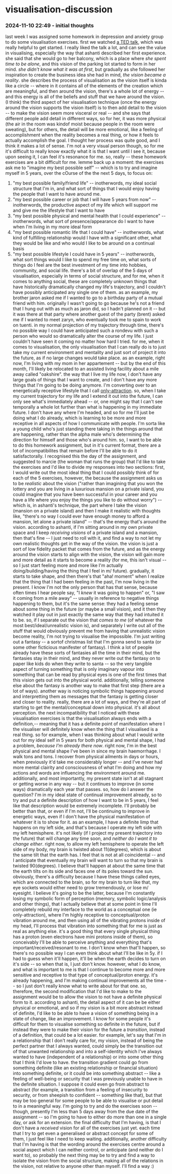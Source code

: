 # visualisation-discussion

### 2024-11-10 22:49 - initial thoughts

last week I was assigned some homework in depression and anxiety group to do some visualisation exercises. first we watched [a TED talk](https://youtu.be/S95-9-VuB0U), which was really helpful to get started. I really liked the talk a lot, and can see the value in visualising, especially the way that ashanti described her first experience. she said that she would go to her balcony, which is a place where *she spent time to be alone*, and this vision of the parking lot started to form in her mind. *she didn't know what it was at first*, but gradually as she followed her inspiration to create the business idea she had in mind, *the vision became a reality*.
she describes the process of visualisation as the vision itself is kinda like a circle -- where in it contains all of the elements of the creation which are meaningful, and then around the vision, there's a whole lot of energy -- and this energy is all of the beliefs and stuff that we have around the vision. (I think) the third aspect of her visualisation technique (once the energy around the vision supports the vision itself) is to then add detail to the vision -- to make the vision seem more visceral or real -- and she says that different people add detail in different ways, so for her, it was more physical (the air in the room was kindof moist because people in the room were sweating), but for others, the detail will be more emotional, like a feeling of accomplishment when the reality becomes a real thing, or how it feels to actually accomplish the goal. I thought her process was quite good, and I think it makes a lot of sense.
I'm not a very visual person though, so for me it's difficult to really know exactly what it is that I want until I see it, because upon seeing it, I can feel it's resonance for me. so, really -- these homework exercises are a bit difficult for me. lemme back up a moment: the exercises ask me to "imagine my best possible self" -- which is to try and imagine myself in 5 years, over the cOurse of the the next 5 days, to focus on:
1. "my best possible family/friend life" -- inotherwords, my ideal social structure that I'm in, and what sort of things that I would enjoy having the people that I want to have around me.
2. "my best possible career or job that I will have 5 years from now" -- inotherwords, the productive aspect of my life which will support me and give me the lifestyle that I want to have
3. "my best possible physical and mental health that I could experience" -- inotherwords, what sort of presence/appearance do I want to have when I'm living in my more ideal form
4. "my best possible romantic life that I could have" -- inotherwords, what kind of fulfilling relationship would I have with a significant other, what they would be like and who would I like to be around on a continual basis
5. "my best possible lifestyle I could have in 5 years" -- inotherwords, what sort things would I like to spend my free time on, what sorts of things do I feel are the best investment of my time into hobbies, community, and social life.
there's a bit of overlap of the 5 days of visualisation, especially in terms of social structure, and for me, when it comes to anything social, these are completely unknown things that have historically dramatically changed my life's trajectory, and I couldn't have possibly anticipated any single one of them. as an example, my brother jaron asked me if I wanted to go to a birthday party of a mutual friend with him. originally I wasn't going to go because he's not a friend that I hung out with as much as jaron did, so I hadn't planned on it -- but it was there at that party where another guest of the party (brent) asked me if I wanted to meet zaryn, who eventually took me to spain to work on tuenti. in my normal projection of my trajectory through time, there's no possible way I could have anticipated such a rondevu with such a person who would so dramatically alter the course of my life. I just couldn't have seen it coming no matter how hard I tried.
for me, when it comes to visualisation, the only visualisation that I can really do is to just take my current environment and mentality and just sort of project it into the future, as if no large changes would take place. as an example, right now, I'm living with my mom in her appartement -- but by the end of this month, I'll likely be relocated to an assisted living facility about a mile away called "oakshire". the way that I live my life now, I don't have any large goals of things that I want to create, and I don't have any more things that I'm going to be doing anymore. I'm converting over to an energetically receptive lifestyle that I call [only-attraction](/concepts/only-attraction.md). so, when I take my current trajectory for my life and I extend it out into the future, I can only see what's immediately ahead -- or, one might say that I can't see temporally a whole lot further than what is happening in my immediate future. I don't have any where I'm headed, and so for me I'll just be doing what I do already, which is learning to be more and more receptive in all aspects of how I communicate with people. I'm sorta like a young child who's just standing there taking in the things around that are happening, rather than the alpha male who's determining the direction for himself and those who's around him.
so, I want to be able to do this homework assignment, but in it's current format, there are a lot of incompatibilites that remain before I'll be able to do it satisfactorally. I recognised this the day of the assignment, and suggested to marcie (the woman that runs the group) that I'd like to take the exercises and I'd like to divide my responses into two sections: first, I would write out the most ideal thing that I could possibly think of for each of the 5 exercises, however, the because the assignment asks us to be *realistic* about the vision ("rather than imagining that you won the lottery and you are living in a luxurious mansion on a private island, you could imagine that you have been successful in your career and you have a life where you enjoy the things you like to do without worry") -- which is, in ashanti's technique, the part where I take the vision (mansion on a private island) and then I make it realistic with thoughts like, "there's no way I could ever have enough money to afford a mansion, let alone a private island" -- that's the energy that's around the vision. according to ashanti, if I'm sitting around in my own private space and I keep *receiving visions* of a private island and a mansion, then that's fine -- I just need to roll with it, and find a way to not let my own realistic thoughts get in the way of the vision. the vision is just a sort of low fidelity packet that comes from the future, and as the energy around the vision starts to align with the vision, the vision will gain more and more detail as it starts to become a reality (for me, this isn't visual -- so I just start feeling more and more like I'm actually doing/building/having the thing that I feel in m/ future). gradually, it starts to take shape, and then there's that "aha! moment" when I realize that the thing that I had been feeling in the past, I'm now living in the present.
	I know I'm not the only person that has that sense, because often times I hear people say, "I *knew* it was going to happen" or, "I saw it coming from a mile away" -- usually in reference to negative things happening to them, but it's the same sense: they had a feeling sense about some thing in the future (or maybe a small vision), and it then they watched it play out in just exactly the same way that they had intuited it to be.
so, if I separate out the vision that *comes to me* (of whatever the most best/ideal/unrealistic vision is), and separately I write out all of the stuff that would obviously prevent me from having that unrealistic vision become reality, I'm not trying to visualise the impossible. I'm just writing out a fantasy -- a sortof christmas list that I'm gonna send to santa (or some other ficticious manifester of fantasy).
	I think a lot of people already have these sorts of fantasies all the time in their mind, but the fantasies stay in their mind, and they never write out the fantasy on to paper like kids do when they write to santa -- so the very tangible aspect of turning something that is only imaginary vapour into something that can be read by physical eyes is one of the first times that this vision gets out into the physical world. additionally, telling someone else about the fantasy is another way to make that first step (there are a lot of ways). another way is noticing symbolic things happening around and interpretting them as messages that the fantasy is getting closer and closer to reality. really, there are a lot of ways, and they're all part of starting to get the mental/conceptual down into physical. it's all about perception.
the next incompatibility that I noticed with these visualisation exercises is that the visualisation always ends with a definition,-- meaning that it has a definite point of manifestation where I the visualiser will definitely know when the thing that I visualised is a real thing. so for example, when I was thinking about what I would write out for my ideal self in 5 years for both physical and mental shape, I had a problem, *because I'm already there now*. right now, I'm in the best physical and mental shape I've been in since my brain haemorrhage. I walk tons and tons. I recover from physical ailments in days or hours, when previously it'd take me considerably longer -- and I've never had more mental clairity and consciousness of what I'm doing and how my actions and words are influencing the environment around me. additionally, and most importantly, my present state isn't at all stagnant or getting worse in any way -- but it continues to improve (in some ways) dramatically each year that passes. so, how do I answer the question? I'm in my ideal state of continual improvement already, so to try and put a definite description of how I want to be in 5 years, I feel like that description would be extremely incomplete. I'll probably be better than that, or even if I'm not, I'll be continuing to improve in energetic ways, even if I don't have the physical manifestation of whatever it is to show for it.
	as an example, I have a definite limp that happens on my left side, and that's because I operate my left side with my left hemisphere. it's not likely (if I project my present trajectory into the future) that will change any time soon, and *neither do I want it to change either*. right now, to allow my left hemisphere to operate the left side of my body, my brain is twisted about 11(degrees), which is about the same tilt that the earth has. I feel that is not at all coincidental -- and I anticipate that eventually my brain will want to turn so that my brain is twisted 90(degrees). I believe that'll happen at about the same time that the earth tilts on its side and faces one of its poles toward the sun. obviously, there's a difficulty because I have these things called eyes, which are connected to the brain, so for my brain to turn like that, my eye sockets would either need to grow tremendously, or lose m/ eyesight. I believe it's going to be the latter, because I'm constantly losing my symbolic form of perception (memory, symbolic logic/analysis and other things), that I actually believe that at some point in time I'll completely rebuild my interface to the world as a conceptual one (ie only-attraction), where I'm highly receptive to conceptual/proton vibration around me, and then using all of the vibrating protons inside of my head, I'll process that vibration into something that for me is just as real as anything else. it's a good thing that every single physical thing has a proton (even electrons have mini protons inside of them), so conceivably I'll be able to perceive anything and everything that's important/received/resonant to me. I don't know when that'll happen, so there's no possible way I can even think about what I'll be like in 5y. if I had to guess when it'll happen, it'll be when the earth decides to turn on it's side -- so when that is, I just don't know. however, what I do know, and what is important to me is that I continue to become more and more sensitive and receptive to that type of conceptual/proton energy. it's already happening, and I'm making continual improvements all the time -- so I just don't really know what to write about for that one.
so, therefore, the second modification that I'd like to make to the assignment would be to allow the vision to not have a definite physical form to it. according to ashanti, the detail aspect of it can be be either physical or emotional, and so if my vision is a bit more abstract instead of definite, I'd like to be able to have a vision of something being in a state of change, like an improvement. I know for some people it's difficult for them to visualise something so definite in the future, but if instead they were to make their vision for the future a *transition*, instead of a definition, that could be a lot easier. for example, let's say that I'm in a relationship that I don't really care for, my vision, instead of being the perfect partner that I always wanted, could simply be the transition out of that unwanted relationship and into a self-identity which I've always wanted to have (independent of a relationship) or into some other thing that I think I'd love to have. the transition gradient could go from something definite (like an existing relationship or financial situation) into something definite, or it could be into something abstract -- like a feeling of well-being or security that I was previously unable to have in the definite situation. I suppose it could even go from abstract to abstract (for example, a transition from a feeling of insecurity to security, or from sheepish to confident -- something like that), but that may be too general for some people to be able to visualise or put detail to in a meaningful way.
I'm going to try and do the exercises soon -- though, presently I'm less than 5 days away from the due date of the assignment -- so I'm going to have to either do more than one in a single day, or ask for an extension. the final difficulty that I'm having, is that I don't have a *received* vision for all of the exercises just yet. each time that I try to get even a generalised or abstract concept for some of them, I just feel like I need to keep waiting. additionally, another difficulty that I'm having is that the wording around the exercises centre around a social aspect which I can neither control, or anticipate (and neither do I want to), so probably the next thing may be to try and find a way to isolate the vision from the social structure, making all of the relations in the vision, not relative to anyone other than myself. I'll find a way :)
